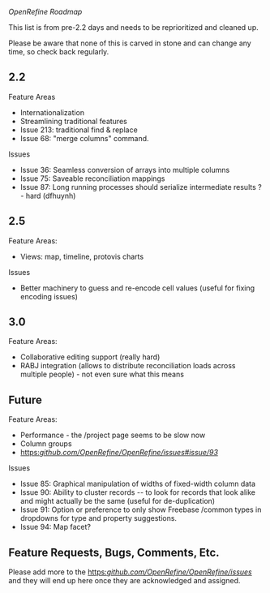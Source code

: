 _OpenRefine Roadmap_

This list is from pre-2.2 days and needs to be reprioritized and cleaned up.

Please be aware that none of this is carved in stone and can change any time, so check back regularly.

## 2.2

Feature Areas

- Internationalization
- Streamlining traditional features
- Issue 213: traditional find & replace
- Issue 68: "merge columns" command.

Issues

- Issue 36: Seamless conversion of arrays into multiple columns
- Issue 75: Saveable reconciliation mappings
- Issue 87: Long running processes should serialize intermediate results ? - hard (dfhuynh)

## 2.5

Feature Areas:

- Views: map, timeline, protovis charts

Issues

- Better machinery to guess and re-encode cell values (useful for fixing encoding issues)

## 3.0

Feature Areas:

- Collaborative editing support (really hard)
- RABJ integration (allows to distribute reconciliation loads across multiple people) - not even sure what this means

## Future

Feature Areas:

- Performance - the /project page seems to be slow now
- Column groups
- [https:_github.com/OpenRefine/OpenRefine/issues#issue/93_](issue+93)

Issues

- Issue 85: Graphical manipulation of widths of fixed-width column data
- Issue 90: Ability to cluster records -- to look for records that look alike and might actually be the same (useful for de-duplication)
- Issue 91: Option or preference to only show Freebase /common types in dropdowns for type and property suggestions.
- Issue 94: Map facet?

## Feature Requests, Bugs, Comments, Etc.

Please add more to the [https:_github.com/OpenRefine/OpenRefine/issues_](issues+tracker) and they will end up here once they are acknowledged and assigned.

